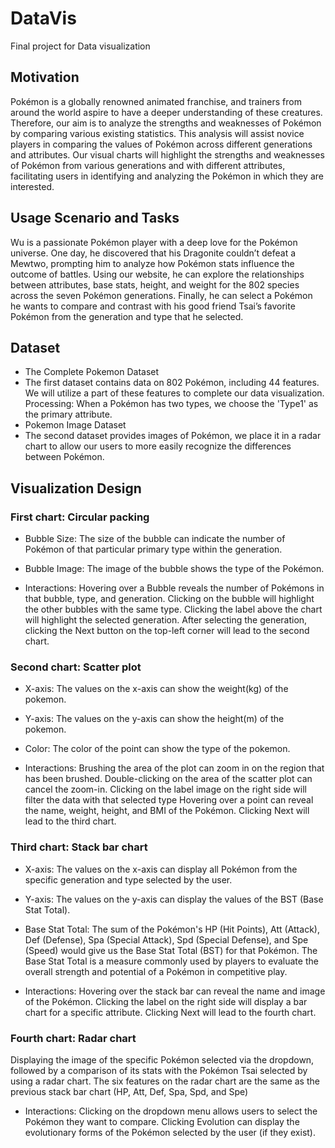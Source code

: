 # DataVis
Final project for Data visualization
## Motivation
Pokémon is a globally renowned animated franchise, and trainers from around the world aspire to have a deeper understanding of these creatures. Therefore, our aim is to analyze the strengths and weaknesses of Pokémon by comparing various existing statistics. 
This analysis will assist novice players in comparing the values of Pokémon across different generations and attributes. Our visual charts will highlight the strengths and weaknesses of Pokémon from various generations and with different attributes, facilitating users in identifying and analyzing the Pokémon in which they are interested.
## Usage Scenario and Tasks
Wu is a passionate Pokémon player with a deep love for the Pokémon universe. One day, he discovered that his Dragonite couldn’t defeat a Mewtwo, prompting him to analyze how Pokémon stats influence the outcome of battles. 
Using our website, he can explore the relationships between  attributes, base stats, height, and weight for the 802 species across the seven Pokémon generations. Finally, he can select a Pokémon he wants to compare and contrast with his good friend Tsai’s favorite Pokémon from the generation and type that he selected.
## Dataset
- The Complete Pokemon Dataset
- The first dataset contains data on 802 Pokémon, including 44 features. We will utilize a part of these features to complete our data visualization.
Processing: When a Pokémon has two types, we choose the 'Type1' as the primary attribute.
- Pokemon Image Dataset
- The second dataset provides images of Pokémon, we place it in a radar chart to allow our users to more easily recognize the differences between Pokémon.
## Visualization Design
### First chart: Circular packing
- Bubble Size: 
The size of the bubble can indicate the number of Pokémon of that particular primary type within the generation.

- Bubble Image: 
The image of the bubble shows the type of the Pokémon.

- Interactions:
Hovering over a Bubble reveals the number of Pokémons in that bubble, type, and generation.
Clicking on the bubble will highlight the other bubbles with the same type.
Clicking the label above the chart will highlight the selected generation.
After selecting the generation, clicking the Next button on the top-left corner will lead to the second chart.

### Second chart: Scatter plot
- X-axis: The values on the x-axis can show the weight(kg) of the pokemon.
- Y-axis: The values on the y-axis can show the height(m) of the pokemon.
- Color: The color of the point can show the type of the pokemon.

- Interactions:
Brushing the area of the plot can zoom in on the region that has been brushed.
Double-clicking on the area of the scatter plot can cancel the zoom-in.
Clicking on the label image on the right side will filter the data with that selected type
Hovering over a point can reveal the name, weight, height, and BMI of the Pokémon.
Clicking Next will lead to the third chart.

### Third chart: Stack bar chart
- X-axis: The values on the x-axis can display all Pokémon from the specific generation and type selected by the user.
- Y-axis: The values on the y-axis can display the values of the BST (Base Stat Total).

- Base Stat Total: 
The sum of the Pokémon's HP (Hit Points), Att (Attack), Def (Defense), Spa (Special Attack), Spd (Special Defense), and Spe (Speed) would give us the Base Stat Total (BST) for that Pokémon. 
The Base Stat Total is a measure commonly used by players to evaluate the overall strength and potential of a Pokémon in competitive play.

- Interactions:
Hovering over the stack bar can reveal the name and image of the Pokémon.
Clicking the label on the right side will display a bar chart for a specific attribute.
Clicking Next will lead to the fourth chart.

### Fourth chart: Radar chart
Displaying the image of the specific Pokémon selected via the dropdown, followed by a comparison of its stats with the Pokémon Tsai selected by using a radar chart.
The six features on the radar chart are the same as the previous stack bar chart (HP, Att, Def, Spa, Spd, and Spe)

- Interactions:
Clicking on the dropdown menu allows users to select the Pokémon they want to compare.
Clicking Evolution can display the evolutionary forms of the Pokémon selected by the user (if they exist).






